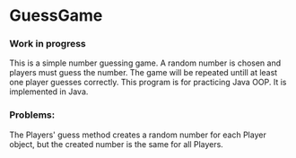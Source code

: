 # GuessGame
### Work in progress
This is a simple number guessing game. A random number is chosen and players must guess the number. The game will be repeated untill at least one player guesses correctly.
This program is for practicing Java OOP. It is implemented in Java.

### Problems:
The Players' guess method creates a random number for each Player object, but the created number is the same for all Players.
